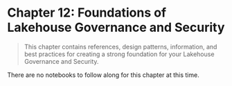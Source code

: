 # Chapter 12: Foundations of Lakehouse Governance and Security
> This chapter contains references, design patterns, information, and best practices for creating a strong foundation for your Lakehouse Governance and Security.

There are no notebooks to follow along for this chapter at this time.


